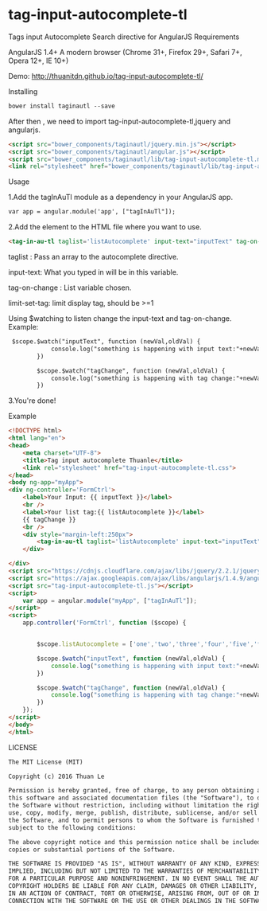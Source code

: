 # tag-input-autocomplete-tl
Tags input Autocomplete Search directive for AngularJS
Requirements

AngularJS 1.4+
A modern browser (Chrome 31+, Firefox 29+, Safari 7+, Opera 12+, IE 10+)

Demo: http://thuanitdn.github.io/tag-input-autocomplete-tl/

Installing
```html
bower install taginautl --save
```

After then , we need to import tag-input-autocomplete-tl,jquery and angularjs.


```html
<script src="bower_components/taginautl/jquery.min.js"></script>
<script src="bower_components/taginautl/angular.js"></script>
<script src="bower_components/taginautl/lib/tag-input-autocomplete-tl.min.js"></script>
<link rel="stylesheet" href="bower_components/taginautl/lib/tag-input-autocomplete-tl.css">
```

Usage

1.Add the tagInAuTl module as a dependency in your AngularJS app.

```html
var app = angular.module('app', ["tagInAuTl"]);
```

2.Add the element <tag-in-au-t /> to the HTML file where you want to use.

```html
<tag-in-au-tl taglist='listAutocomplete' input-text="inputText" tag-on-change="tagChange"></tag-in-au-tl>
```
taglist : Pass an array to the autocomplete directive.

input-text: What you typed in will be in this variable.

tag-on-change : List variable chosen.

limit-set-tag: limit display tag, should be >=1 

Using $watching to listen change the input-text and tag-on-change.
Example: 
```html
 $scope.$watch("inputText", function (newVal,oldVal) {
            console.log("something is happening with input text:"+newVal);
        })

        $scope.$watch("tagChange", function (newVal,oldVal) {
            console.log("something is happening with tag change:"+newVal);
        })
```

3.You're done!




Example
```html
<!DOCTYPE html>
<html lang="en">
<head>
    <meta charset="UTF-8">
    <title>Tag input autocomplete Thuanle</title>
    <link rel="stylesheet" href="tag-input-autocomplete-tl.css">
</head>
<body ng-app="myApp">
<div ng-controller='FormCtrl'>
    <label>Your Input: {{ inputText }}</label>
    <br />
    <label>Your list tag:{{ listAutocomplete }}</label>
    {{ tagChange }}
    <br />
    <div style="margin-left:250px">
        <tag-in-au-tl taglist='listAutocomplete' input-text="inputText" tag-on-change="tagChange"></tag-in-au-tl>
    </div>

</div>
<script src="https://cdnjs.cloudflare.com/ajax/libs/jquery/2.2.1/jquery.min.js"></script>
<script src="https://ajax.googleapis.com/ajax/libs/angularjs/1.4.9/angular.min.js"></script>
<script src="tag-input-autocomplete-tl.js"></script>
<script>
    var app = angular.module("myApp", ["tagInAuTl"]);
</script>
<script>
    app.controller('FormCtrl', function ($scope) {


        $scope.listAutocomplete = ['one','two','three','four','five','fix','seven',"something is happening"];

        $scope.$watch("inputText", function (newVal,oldVal) {
            console.log("something is happening with input text:"+newVal);
        })

        $scope.$watch("tagChange", function (newVal,oldVal) {
            console.log("something is happening with tag change:"+newVal);
        })
    });
</script>
</body>
</html>
```

LICENSE
```html
The MIT License (MIT)

Copyright (c) 2016 Thuan Le

Permission is hereby granted, free of charge, to any person obtaining a copy of
this software and associated documentation files (the "Software"), to deal in
the Software without restriction, including without limitation the rights to
use, copy, modify, merge, publish, distribute, sublicense, and/or sell copies of
the Software, and to permit persons to whom the Software is furnished to do so,
subject to the following conditions:

The above copyright notice and this permission notice shall be included in all
copies or substantial portions of the Software.

THE SOFTWARE IS PROVIDED "AS IS", WITHOUT WARRANTY OF ANY KIND, EXPRESS OR
IMPLIED, INCLUDING BUT NOT LIMITED TO THE WARRANTIES OF MERCHANTABILITY, FITNESS
FOR A PARTICULAR PURPOSE AND NONINFRINGEMENT. IN NO EVENT SHALL THE AUTHORS OR
COPYRIGHT HOLDERS BE LIABLE FOR ANY CLAIM, DAMAGES OR OTHER LIABILITY, WHETHER
IN AN ACTION OF CONTRACT, TORT OR OTHERWISE, ARISING FROM, OUT OF OR IN
CONNECTION WITH THE SOFTWARE OR THE USE OR OTHER DEALINGS IN THE SOFTWARE.
```
